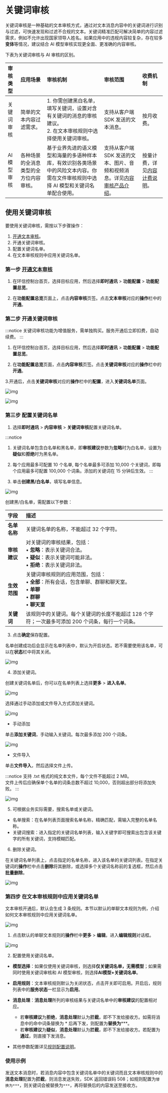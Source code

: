 # 关键词审核

关键词审核是一种基础的文本审核方式，通过对文本消息内容中的关键词进行识别与过滤，可快速发现和过滤不合规的文本。关键词精准匹配可解决简单的内容过滤需求，例如不允许出现国家领导人姓名。如果应用中的违规内容较复杂，存在较多**变体**等情况，建议结合 AI 模型审核实现更全面、更准确的内容审核。

下表为关键词审核与 AI 审核的区别。

| 审核类型     | 应用场景 | 审核机制 | 审核范围 | 收费机制    |
| :-------------- | :----- | :------- | :------- | :------------------ |
| 关键词审核       | 简单的文本内容过滤需求。  | 1. 你需创建黑白名单，填写关键词，设置对含有关键词的消息的审核建议。<br/> 2. 在文本审核规则中选择使用关键词审核。   | 支持从客户端 SDK 发送的文本消息。 | 按月收费。   |
| AI 模型审核 | 各种场景的全消息类型的全方位内容审核。 | 基于业界先进的语义模型和海量的多语种样本库，有效识别各类场景中的风险文本内容。你需在文件审核规则中选择 AI 模型和关键词名单配合使用。 | 支持从客户端 SDK 发送的文本、图片、音频和视频消息。详见[内容审核产品介绍](moderation_overview.html)。 | 按量计费，详见[内容计费说明](moderation_billing_domestic.html)。  |


## 使用关键词审核

要使用关键词审核，需按以下步骤操作：

1. [开通文本审核](moderation_enable.html)。
2. 开通关键词审核。
3. 配置关键词名单。
4. 在文本审核规则中应用关键词名单。

### 第一步 [开通文本审核](moderation_enable.html)

1. 在环信控制台首页，选择目标应用，然后选择**即时通讯** > **功能配置** > **功能配置总览**。

2. 在**功能配置总览**页面上，点击**内容审核**页签。点击**文本审核**对应的**操作**栏中的**开通**。

### 第二步 开通关键词审核

:::notice
关键词审核功能为增值服务，需单独购买。服务开通后立即扣费，自动续费。 
:::

1. 在环信控制台首页，选择目标应用，然后选择**即时通讯** > **功能配置** > **功能配置总览**。

2. 在**功能配置总览**页面，点击**内容审核**页签。点击**关键词审核**对应的**操作**栏中的**开通**。

3.开通后，点击**关键词审核**对应的**操作**栏中的**配置**，进入**关键词名单**页面。

![img](@static/images/moderation/keyword_enable.png)

![img](@static/images/moderation/keyword_keywordreview.png)

### 第三步 配置关键词名单

1. 选择**即时通讯** > **内容审核** > **关键词审核**配置关键词名单。

:::notice
1. 关键词名单包含白名单和黑名单，即**审核建议**参数为**忽略**时为白名单，设置为**疑似**和**拒绝**时为黑名单。
2. 每个应用最多可配置 10 个名单, 每个名单最多可添加 10,000 个关键词，即每个应用最多可配置 100,000 个词条。添加的关键词在 15 分钟后生效。
:::

2. 单击**创建黑/白名单**，填写名单信息。

![img](@static/images/moderation/keyword_create.png)

创建黑/白名单，需配置以下参数：

| 字段                 | 描述                                                         |
| :------------------- | :----------------------------------------------------------- |
| **名单名称**  | 关键词名单的名称，不能超过 32 个字符。             |
| **审核建议** | 对关键词的审核结果，包括：<br/> • **忽略**：表示关键词合法。<br/> • **疑似**：表示关键词可能非法。<br/> • **拒绝**：表示关键词非法。 |
| **生效范围**  | 关键词审核规则的应用范围，包括：<br/> • **全部**：所有会话，包含单聊、群聊和聊天室。<br/> • **单聊**<br/> • **群聊**<br/> • **聊天室** |
| **关键词**  | 该规则中的关键词。每个关键词的长度不能超过 128 个字符；一次最多可添加 200 个词条，每行一个词条。             |

3. 点击**确定**保存配置。

名单创建成功后会显示在名单列表中，默认为开启状态。若不需要使用该名单，可以在**状态**栏中将其关闭。

![img](@static/images/moderation/keyword_creationsuccess.png)

4. 添加关键词。

创建关键词名单后，你可以在名单列表上选择**更多** > **进入名单**。

![img](@static/images/moderation/keyword_creationsuccess.png)

选择通过手动添加或文件导入方式添加关键词。

![img](@static/images/moderation/keyword_addword.png)

- 手动添加

单击**添加关键词**，手动输入关键词。每次最多添加 200 个词条。

![img](@static/images/moderation/keyword_manualadd.png)

- 文件导入

单击**文件导入**，然后选择文件上传。

:::notice
支持 .txt 格式的纯文本文件，每个文件不能超过 2 MB。<br/>
文件上传后应确保单个名单的词条总数不超过 10,000，否则超出部分将添加失败。
:::

![img](@static/images/moderation/keyword_fileimport.png)

5. 可根据业务实际需要，搜索名单或关键词。

- 名单搜索：在名单列表页面搜索名单名称，精确匹配，需输入完整的名单名称。
- 关键词搜索：进入指定的关键词名单列表，输入关键字即可搜索出包含该关键字的所有关键词，支持模糊匹配。

6. 删除关键词。

在关键词名单列表上，点击指定的名单名称，进入该名单的关键词列表。在指定关键词的**操作**栏中点击**删除**将其删除，或选择多个关键词名称前的复选框，然后点击**批量删除**。

![img](@static/images/moderation/keyword_search_delete.png)

### 第四步 在文本审核规则中应用关键词名单

文本审核开通后，默认会生成 3 条规则。本节以默认的单聊文本规则为例，介绍如何文本审核规则中应用关键词名单。

![img](@static/images/moderation/keyword_rulelist.png)

1. 点击默认的单聊文本规则的**操作**栏中**更多** > **编辑**，进入**编辑规则**对话框。

![img](@static/images/moderation/keyword_singlechatrule.png)

2. 配置使用关键词名单。

- **模型选择**：如果仅使用关键词审核，则选择**仅关键词名单，无需模型**；如果需同时使用关键词审核和 AI 模型审核，则选择**AI模型+关键词名单**。

- **启用规则**：文本审核规则默认为关闭状态，点击开关即可启用。开启后，规则列表中的**服务状态**一栏显示为**启用**。
- **消息处理**：**消息处理**所列的审核结果与关键词名单中的**审核建议**的配置相对应。
  - 若**审核建议**为**拒绝**，**消息处理**默认为**拦截**，即不下发给接收方。如需将消息中的命中词条替换为 * 后再下发，则配置为**替换为*****。
  - 若**审核建议**为**疑似**，**消息处理**默认为**拦截**，即不下发给接收方。若配置为**通过**，则直接下发消息。
  
- 其他参数配置详见[规则配置说明](moderation_rule_config.html)。

### 使用示例

发送文本消息时，若消息内容中包含关键词名单中的关键词而且文本审核规则中的**消息处理**配置为**拦截**，则消息发送失败，SDK 返回错误码 508；如规则配置为`替换为***`，则关键词会被替换为`***`，再将替换后的内容发送至接收方。
